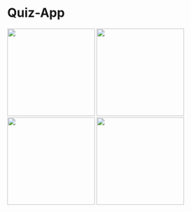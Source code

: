 # Quiz-App
 <img src="https://user-images.githubusercontent.com/68326893/147858554-065ec351-33d7-4192-952b-54bd7670bbc4.png" width="200" />
  <img src="https://user-images.githubusercontent.com/68326893/147858556-6b005c49-8c66-453d-b9f5-2431f3e72ddd.png" width="200" />
   <img src="https://user-images.githubusercontent.com/68326893/147858558-b260f162-0571-4a08-aec9-20e9b1e719db.png" width="200" />
    <img src="https://user-images.githubusercontent.com/68326893/147858559-73a8135e-0431-4e05-a78b-45a5af9e2006.png" width="200" />

